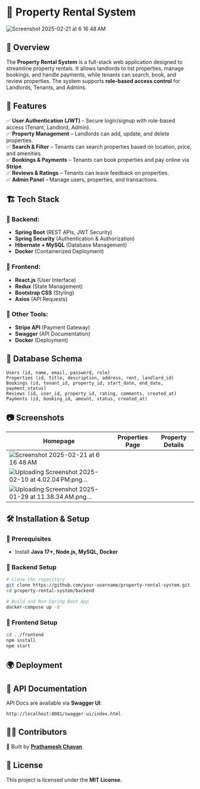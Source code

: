 # 🏡 Property Rental System

![Screenshot 2025-02-21 at 6 16 48 AM](https://github.com/user-attachments/assets/958c6f1a-6ea3-4a8a-9e61-57451a4f3f24)

## 📌 Overview
The **Property Rental System** is a full-stack web application designed to streamline property rentals. It allows landlords to list properties, manage bookings, and handle payments, while tenants can search, book, and review properties. The system supports **role-based access control** for Landlords, Tenants, and Admins.

## 🚀 Features
✅ **User Authentication (JWT)** – Secure login/signup with role-based access (Tenant, Landlord, Admin).  
✅ **Property Management** – Landlords can add, update, and delete properties.  
✅ **Search & Filter** – Tenants can search properties based on location, price, and amenities.  
✅ **Bookings & Payments** – Tenants can book properties and pay online via **Stripe**.  
✅ **Reviews & Ratings** – Tenants can leave feedback on properties.  
✅ **Admin Panel** – Manage users, properties, and transactions.  

## 🏗️ Tech Stack
### 🔹 Backend:
- **Spring Boot** (REST APIs, JWT Security)
- **Spring Security** (Authentication & Authorization)
- **Hibernate + MySQL** (Database Management)
- **Docker** (Containerized Deployment)

### 🔹 Frontend:
- **React.js** (User Interface)
- **Redux** (State Management)
- **Bootstrap CSS** (Styling)
- **Axios** (API Requests)

### 🔹 Other Tools:
- **Stripe API** (Payment Gateway)
- **Swagger** (API Documentation)
- **Docker** (Deployment)

## 🎯 Database Schema
```
Users (id, name, email, password, role)
Properties (id, title, description, address, rent, landlord_id)
Bookings (id, tenant_id, property_id, start_date, end_date, payment_status)
Reviews (id, user_id, property_id, rating, comments, created_at)
Payments (id, booking_id, amount, status, created_at)
```

## 📷 Screenshots
| Homepage | Properties Page | Property Details | 
|---|---|---|
| ![Screenshot 2025-02-21 at 6 16 48 AM](https://github.com/user-attachments/assets/958c6f1a-6ea3-4a8a-9e61-57451a4f3f24)
  | ![Uploading Screenshot 2025-02-10 at 4.02.04 PM.png…]()
 | ![Uploading Screenshot 2025-01-29 at 11.38.34 AM.png…]() |


## 🛠️ Installation & Setup
### 🔧 Prerequisites
- Install **Java 17+, Node.js, MySQL, Docker**

### 🔹 Backend Setup
```sh
# Clone the repository
git clone https://github.com/your-username/property-rental-system.git
cd property-rental-system/backend

# Build and Run Spring Boot App
docker-compose up -d
```

### 🔹 Frontend Setup
```sh
cd ../frontend
npm install
npm start
```

## 🌍 Deployment


## 📜 API Documentation
API Docs are available via **Swagger UI**:
```
http://localhost:8081/swagger-ui/index.html
```

## 👨‍💻 Contributors
🚀 Built by **[Prathamesh Chavan](https://github.com/prathameshchavan27)**

## 📄 License
This project is licensed under the **MIT License**.
